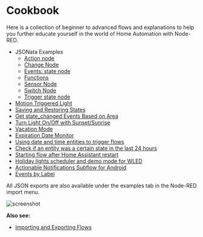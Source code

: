 # Cookbook

Here is a collection of beginner to advanced flows and explanations to help you
further educate yourself in the world of Home Automation with Node-RED.

- JSONata Examples
  - [Action node](./jsonata/action.md)
  - [Change Node](./jsonata/change-node.md)
  - [Events: state node](./jsonata/events-state.md)
  - [Functions](./jsonata/functions.md)
  - [Sensor Node](./jsonata/sensor.md)
  - [Switch Node](./jsonata/switch-node.md)
  - [Trigger state node](./jsonata/trigger-state.md)
- [Motion Triggered Light](./motion-triggered-light.md)
- [Saving and Restoring States](./saving-and-restoring-states.md)
- [Get state_changed Events Based on Area](./get-state_changed-events-based-on-area.md)
- [Turn Light On/Off with Sunset/Sunrise](./sun-events.md)
- [Vacation Mode](./vacation-mode.md)
- [Expiration Date Monitor](./expiration-date-monitor.md)
- [Using date and time entities to trigger flows](./using-date-and-time-entities-to-trigger-flows.md)
- [Check if an entity was a certain state in the last 24 hours](./check-if-an-entity-was-turned-on-in-the-last-24-hours.md)
- [Starting flow after Home Assistant restart](./starting-flow-after-home-assistant-restart.md)
- [Holiday lights scheduler and demo mode for WLED](./holiday-lights-scheduler-and-demo-mode-for-wled.md)
- [Actionable Notifications Subflow for Android](./actionable-notifications-subflow-for-android.md)
- [Events by Label](./events-by-label.md)

All JSON exports are also available under the examples tab in the Node-RED
import menu.

![screenshot](./images/index_import_screenshot.png)

**Also see:**

- [Importing and Exporting Flows](https://nodered.org/docs/user-guide/editor/workspace/import-export)
